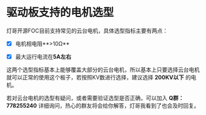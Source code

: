 # 驱动板支持的电机选型

灯哥开源FOC目前支持常见的云台电机，具体选型指标主要有两点：

- [x] 电机相电阻**>10Ω**

- [x] 最大运行电流在**5A左右**



这两个选型指标基本上能够覆盖大部分的云台电机，所以基本上只要选择云台电机就可以正常的使用这个板子，若按照KV数进行选择，建议选择 **200KV以下** 的电机。



若对云台电机的选型有疑问，或者需要验证选型是否正确，可以加入 **Q群：778255240** 详细询问，热心的群友将会给你解答，灯哥我看到了也会及时回复。

